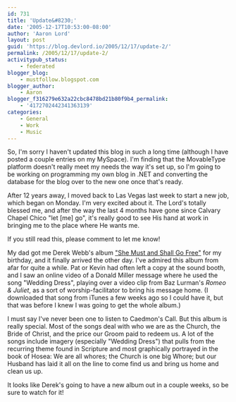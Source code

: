 ```yaml
---
id: 731
title: 'Update&#8230;'
date: '2005-12-17T10:53:00-08:00'
author: 'Aaron Lord'
layout: post
guid: 'https://blog.devlord.io/2005/12/17/update-2/'
permalink: /2005/12/17/update-2/
activitypub_status:
    - federated
blogger_blog:
    - mustfollow.blogspot.com
blogger_author:
    - Aaron
blogger_f316279e632a22cbc8478bd21b80f9b4_permalink:
    - '4172702442341363139'
categories:
    - General
    - Work
    - Music
---
```


So, I'm sorry I haven't updated this blog in such a long time (although I have posted a couple entries on my MySpace).  I'm finding that the MovableType platform doesn't really meet my needs the way it's set up, so I'm going to be working on programming my own blog in .NET and converting the database for the blog over to the new one once that's ready.

After 12 years away, I moved back to Las Vegas last week to start a new job, which began on Monday.  I'm very excited about it.  The Lord's totally blessed me, and after the way the last 4 months have gone since Calvary Chapel Chico "let [me] go", it's really good to see His hand at work in bringing me to the place where He wants me.

If you still read this, please comment to let me know!

My dad got me Derek Webb's album <a href="http://www.amazon.com/exec/obidos/ASIN/B00008NGAS/lbmusic">"She Must and Shall Go Free"</a> for my birthday, and it finally arrived the other day.  I've admired this album from afar for quite a while.  Pat or Kevin had often left a copy at the sound booth, and I saw an online video of a Donald Miller message where he used the song "Wedding Dress", playing over a video clip from Baz Lurman's <i>Romeo &amp; Juliet</i>, as a sort of worship-facilitator to bring his message home. (I downloaded that song from iTunes a few weeks ago so I could have it, but that was before I knew I was going to get the whole album.)

I must say I've never been one to listen to Caedmon's Call.  But this album is really special.  Most of the songs deal with who we are as the Church, the Bride of Christ, and the price our Groom paid to redeem us.  A lot of the songs include imagery (especially "Wedding Dress") that pulls from the recurring theme found in Scripture and most graphically portrayed in the book of Hosea: We are all whores; the Church is one big Whore; but our Husband has laid it all on the line to come find us and bring us home and clean us up.

It looks like Derek's going to have a new album out in a couple weeks, so be sure to watch for it!